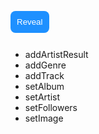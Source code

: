 <style>
button {
  border-radius: 8px;
  background-color: dodgerblue;
  color: white;
  border: none;
  padding: 10px;
  margin-bottom: 12px;
}
div > pre {
  margin: 2em !important;
}
.spoiler {
  padding: 10px;
  border: 2px solid dodgerblue;
  border-radius: 8px;
  margin-bottom: 12px;
  background-color: #F4F7FB;
}
</style>

<button
  id="toggler1"
  onclick="
    document.querySelector('#spoiler1').style.display = 'block';
    document.querySelector('#toggler1').style.display = 'none';
  ">
  Reveal
</button>
<div class="spoiler" id="spoiler1" style="display:none;">
  <p>paragraph</p>
<pre><code class="language-js">function getAlbumInfo(album) {
  /* your code here */
}
</code></pre>
</div>

- addArtistResult
- addGenre
- addTrack
- setAlbum
- setArtist
- setFollowers
- setImage
